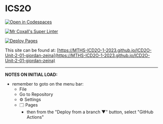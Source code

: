 # ICS2O

[![Open in Codespaces](https://classroom.github.com/assets/launch-codespace-7f7980b617ed060a017424585567c406b6ee15c891e84e1186181d67ecf80aa0.svg)](https://classroom.github.com/open-in-codespaces?assignment_repo_id=14175652)

[![Mr Coxall's Super Linter](https://github.com/MTHS-ICD2O-1-2023/ICD2O-Unit-2-01-giordan-zeina/workflows/Mr%20Coxall's%20Super%20Linter/badge.svg)](https://github.com/MTHS-ICD2O-1-2023/ICD2O-Unit-2-01-giordan-zeina/actions)

[![Deploy Pages](https://github.com/MTHS-ICD2O-1-2023/ICD2O-Unit-2-01-giordan-zeina/workflows/Deploy%20Pages/badge.svg)](https://github.com/MTHS-ICD2O-1-2023/ICD2O-Unit-2-01-giordan-zeina/actions)

This site can be found at: [https://MTHS-ICD2O-1-2023.github.io/ICD2O-Unit-2-01-giordan-zeina](https://MTHS-ICD2O-1-2023.github.io/ICD2O-Unit-2-01-giordan-zeina)

---

**NOTES ON INITIAL LOAD:**
- remember to goto on the menu bar:
  - File
  - Go to Repository
  - ⚙ Settings
  - 🗔 Pages
    - then from the "Deploy from a branch ▼" button, select "GitHub Actions"
